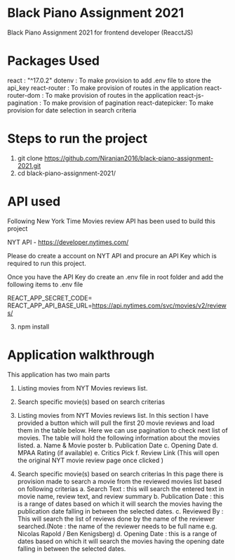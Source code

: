 # Black Piano Assignment 2021

Black Piano Assignment 2021 for frontend developer (ReacctJS)

# Packages Used

react : "^17.0.2"
dotenv : To make provision to add .env file to store the api_key
react-router : To make provision of routes in the application
react-router-dom : To make provision of routes in the application
react-js-pagination : To make provision of pagination
react-datepicker: To make provision for date selection in search criteria

# Steps to run the project

1. git clone https://github.com/Niranjan2016/black-piano-assignment-2021.git
2. cd black-piano-assignment-2021/

# API used

Following New York Time Movies review API has been used to build this project

NYT API - https://developer.nytimes.com/

Please do create a account on NYT API and procure an API Key which is required to run this project.

Once you have the API Key do create an .env file in root folder and add the following items to .env file

REACT_APP_SECRET_CODE=<Your NYT API Key>
REACT_APP_API_BASE_URL=https://api.nytimes.com/svc/movies/v2/reviews/

3. npm install

# Application walkthrough

This application has two main parts

1. Listing movies from NYT Movies reviews list.
2. Search specific movie(s) based on search criterias

3. Listing movies from NYT Movies reviews list.
   In this section I have provided a button which will pull the first 20 movie reviews and load them in the table below. Here we can use pagination to check next list of movies.
   The table will hold the following information about the movies listed.
   a. Name & Movie poster
   b. Publication Date
   c. Opening Date
   d. MPAA Rating (if available)
   e. Critics Pick
   f. Review Link (This will open the original NYT movie review page once clicked )

4. Search specific movie(s) based on search criterias
   In this page there is provision made to search a movie from the reviewed movies list based on following criterias
   a. Search Text : this will search the entered text in movie name, review text, and review summary
   b. Publication Date : this is a range of dates based on which it will search the movies having the publication date falling in between the selected dates.
   c. Reviewed By : This will search the list of reviews done by the name of the reviewer searched.(Note : the name of the reviewer needs to be full name e.g. Nicolas Rapold / Ben Kenigsberg)
   d. Opening Date : this is a range of dates based on which it will search the movies having the opening date falling in between the selected dates.
